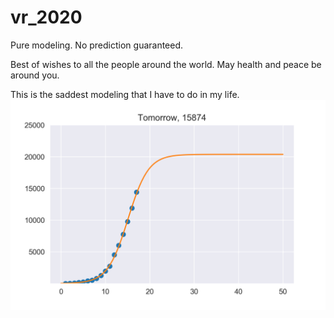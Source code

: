 # vr_2020
Pure modeling. No prediction guaranteed.

Best of wishes to all the people around the world.
May health and peace be around you.

This is the saddest modeling that I have to do in my life.
![tmr](https://github.com/tongbaojia/vr_2020/blob/master/Plots/2_2_2020_sigmoid.png)